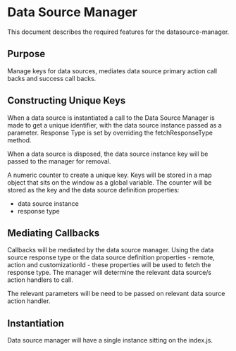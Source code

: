 # Data Source Manager

This document describes the required features for the datasource-manager.

## Purpose

Manage keys for data sources, mediates data source primary action call backs and success call backs. 

## Constructing Unique Keys

When a data source is instantiated a call to the Data Source Manager is made to get a unique identifier, with the data
source instance passed as a parameter. Response Type is set by overriding the fetchResponseType method. 

When a data source is disposed, the data source instance key will be passed to the manager for removal.

A numeric counter to create a unique key. Keys will be stored in a map object that sits on the window
as a global variable. The counter will be stored as the key and the data source definition properties:

* data source instance
* response type

## Mediating Callbacks

Callbacks will be mediated by the data source manager. Using the data source response type or the data source definition
properties - remote, action and customizationId - these properties will be used to fetch the response type. The
manager will determine the relevant data source/s action handlers to call.

The relevant parameters will be need to be passed on relevant data source action handler.

## Instantiation

Data source manager will have a single instance sitting on the index.js.